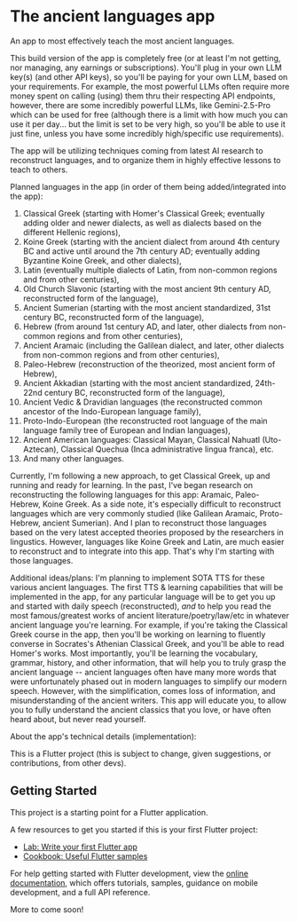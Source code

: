 # The ancient languages app
An app to most effectively teach the most ancient languages.

This build version of the app is completely free (or at least I'm not getting, nor managing, any earnings or subscriptions). You'll plug in your own LLM key(s) (and other API keys), so you'll be paying for your own LLM, based on your requirements. For example, the most powerful LLMs often require more money spent on calling (using) them thru their respecting API endpoints, however, there are some incredibly powerful LLMs, like Gemini-2.5-Pro which can be used for free (although there is a limit with how much you can use it per day... but the limit is set to be very high, so you'll be able to use it just fine, unless you have some incredibly high/specific use requirements). 

The app will be utilizing techniques coming from latest AI research to reconstruct languages, and to organize them in highly effective lessons to teach to others.

Planned languages in the app (in order of them being added/integrated into the app): 
1. Classical Greek (starting with Homer's Classical Greek; eventually adding older and newer dialects, as well as dialects based on the different Hellenic regions), 
2. Koine Greek (starting with the ancient dialect from around 4th century BC and active until around the 7th century AD; eventually adding Byzantine Koine Greek, and other dialects), 
3. Latin (eventually multiple dialects of Latin, from non-common regions and from other centuries),
4. Old Church Slavonic (starting with the most ancient 9th century AD, reconstructed form of the language), 
5. Ancient Sumerian (starting with the most ancient standardized, 31st century BC, reconstructed form of the language),
6. Hebrew (from around 1st century AD, and later, other dialects from non-common regions and from other centuries), 
7. Ancient Aramaic (including the Galilean dialect, and later, other dialects from non-common regions and from other centuries), 
8. Paleo-Hebrew (reconstruction of the theorized, most ancient form of Hebrew), 
9. Ancient Akkadian (starting with the most ancient standardized, 24th-22nd century BC, reconstructed form of the language),
10. Ancient Vedic & Dravidian languages (the reconstructed common ancestor of the Indo-European language family), 
11. Proto-Indo-European (the reconstructed root language of the main language family tree of European and Indian languages),
12. Ancient American languages: Classical Mayan, Classical Nahuatl (Uto-Aztecan), Classical Quechua (Inca administrative lingua franca), etc.
13. And many other languages.

Currently, I'm following a new approach, to get Classical Greek, up and running and ready for learning. In the past, I've began research on reconstructing the following languages for this app: Aramaic, Paleo-Hebrew, Koine Greek. As a side note, it's especially difficult to reconstruct languages which are very commonly studied (like Galilean Aramaic, Proto-Hebrew, ancient Sumerian). And I plan to reconstruct those languages based on the very latest accepted theories proposed by the researchers in lingustics. However, languages like Koine Greek and Latin, are much easier to reconstruct and to integrate into this app. That's why I'm starting with those languages.

Additional ideas/plans: I'm planning to implement SOTA TTS for these various ancient languages. The first TTS & learning capabilities that will be implemented in the app, for any particular language will be to get you up and started with daily speech (reconstructed), *and* to help you read the most famous/greatest works of ancient literature/poetry/law/etc in whatever ancient language you're learning. For example, if you're taking the Classical Greek course in the app, then you'll be working on learning to fluently converse in Socrates's Athenian Classical Greek, and you'll be able to read Homer's works. Most importantly, you'll be learning the vocabulary, grammar, history, and other information, that will help you to truly grasp the ancient language -- ancient languages often have many more words that were unfortunately phased out in modern languages to simplify our modern speech. However, with the simplification, comes loss of information, and misunderstanding of the ancient writers. This app will educate you, to allow you to fully understand the ancient classics that you love, or have often heard about, but never read yourself. 

About the app's technical details (implementation):

This is a Flutter project (this is subject to change, given suggestions, or contributions, from other devs). 

## Getting Started

This project is a starting point for a Flutter application.

A few resources to get you started if this is your first Flutter project:

- [Lab: Write your first Flutter app](https://docs.flutter.dev/get-started/codelab)
- [Cookbook: Useful Flutter samples](https://docs.flutter.dev/cookbook)

For help getting started with Flutter development, view the
[online documentation](https://docs.flutter.dev/), which offers tutorials,
samples, guidance on mobile development, and a full API reference.


More to come soon!
